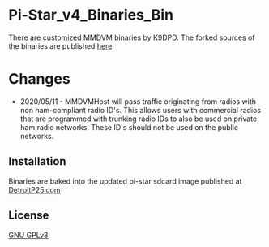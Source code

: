 # Pi-Star_v4_Binaries_Bin

There are customized MMDVM binaries by K9DPD. The forked sources of the binaries are published [here](https://github.com/gopher2/MMDVMHost)

# Changes
* 2020/05/11 - MMDVMHost will pass traffic originating from radios with non ham-compliant radio ID's. This allows users with commercial radios that are programmed with trunking radio IDs to also be used on private ham radio networks. These ID's should not be used on the public networks. 

## Installation

Binaries are baked into the updated pi-star sdcard image published at [DetroitP25.com](http://detroitp25.com/)


## License
[GNU GPLv3](https://choosealicense.com/licenses/gpl-3.0/)
